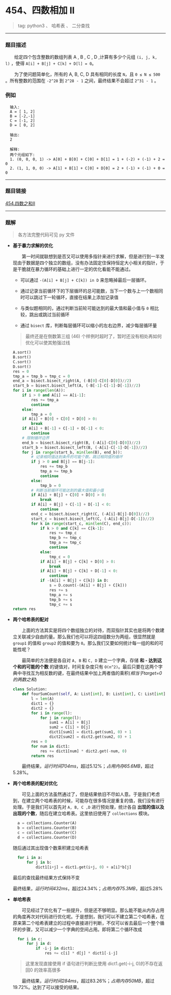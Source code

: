 # 454、四数相加 II
> tag: python3 、 哈希表 、 二分查找

***
### 题目描述

&emsp;&emsp;给定四个包含整数的数组列表 A , B , C , D ,计算有多少个元组 `(i, j, k, l)` ，使得 `A[i] + B[j] + C[k] + D[l] = 0`。

&emsp;&emsp;为了使问题简单化，所有的 A, B, C, D 具有相同的长度 `N`，且 `0 ≤ N ≤ 500` 。所有整数的范围在 `-2^28` 到 `2^28 - 1` 之间，最终结果不会超过 `2^31 - 1` 。

### 例如
```
  输入:
  A = [ 1, 2]
  B = [-2,-1]
  C = [-1, 2]
  D = [ 0, 2]

  输出:
  2

  解释:
  两个元组如下:
  1. (0, 0, 0, 1) -> A[0] + B[0] + C[0] + D[1] = 1 + (-2) + (-1) + 2 = 0
  2. (1, 1, 0, 0) -> A[1] + B[1] + C[0] + D[0] = 2 + (-1) + (-1) + 0 = 0
```

***
### 题目链接
[454.四数之和II](https://leetcode-cn.com/problems/4sum-ii/)
***
### 题解
> 各方法完整代码可见 py 文件

* **基于暴力求解的优化**

  &emsp;&emsp;第一时间就联想到是否又可以使用多指针来进行求解，但是进行到一半发现由于数据是四个独立的数组，没有办法固定住保持恒定大小相关的指针，于是干脆就在暴力循环的基础上进行一定的优化看能不能通过。

  + 可以通过 `-(A[i] + B[j] + C[k]) in D` 来忽略掉最后一层循环。

  + 通过记录当前循环下的下层循环的总可能数，当下一个数与上一个数相同时可以跳过下一轮循环，直接在结果上添加记录值

  + 与类似题相同的，通过判断当前轮可能达到的最大值和最小值与 `0` 相比较，跳出或跳过当前循环

  + 通过 `bisect` 库，判断每层循环可以缩小的左右边界，减少每层循环量

  > 最终还是在倒数第三组 (46) 个样例时超时了，暂时还没有相处再如何优化可以使其勉强过线

  ```python
  A.sort()
  B.sort()
  C.sort()
  D.sort()
  res = 0
  tmp_a = tmp_b = tmp_c = 0
  end_a = bisect.bisect_right(A, (-B[0]-C[0]-D[0])//2)
  start_b = bisect.bisect_left(A, (-B[-1]-C[-1]-D[-1])//2)
  for i in range(len(A)):
      if i > 0 and A[i] == A[i-1]:
          res += tmp_a
          continue
      else:
          tmp_a = 0
      if A[i] + B[0] + C[0] + D[0] > 0:
          break
      if A[i] + B[-1] + C[-1] + D[-1] < 0:
          continue
      # 限制循环边界
      end_b = bisect.bisect_right(B, (-A[i]-C[0]-D[0])//2)
      start_b = bisect.bisect_left(B, (-A[i]-C[-1]-D[-1])//2)
      for j in range(start_b, min(len(B), end_b)):
          # 记录相同值达到条件的可能个数，跳过相同值的循环
          if j > 0 and B[j] == B[j-1]:
              res += tmp_b
              tmp_a += tmp_b
              continue
          else:
              tmp_b = 0
          # 判断当前循环可能达到的最大值和最小值
          if A[i] + B[j] + C[0] + D[0] > 0:
              break
          if A[i] + B[j] + C[-1] + D[-1] < 0:
              continue
          end_c = bisect.bisect_right(C, (-A[i]-B[j]-D[0])//2)
          start_c = bisect.bisect_left(C, (-A[i]-B[j]-D[-1])//2)
          for k in range(start_c, min(len(C), end_c)):
              if k > 0 and C[k] == C[k-1]:
                  res += tmp_c
                  tmp_b += tmp_c
                  tmp_a += tmp_c
                  continue
              else:
                  tmp_c = 0
              if A[i] + B[j] + C[k] + D[0] > 0:
                  break
              if A[i] + B[j] + C[k] + D[-1] < 0:
                  continue
              if -(A[i] + B[j] + C[k]) in D:
                  s = D.count(-(A[i] + B[j] + C[k]))
                  res += s
                  tmp_a += s
                  tmp_b += s
                  tmp_c += s     
  return res
  ```

* **两个哈希表的配对**

  &emsp;&emsp;上面的方法其实是将四个数组独立的对待，而双指针其实也是将两个数建立关联减少自由的量。那么我们也可以将这四组数分为两组，很显然就是 `group1` 的值和 `group2` 的值和要为 `0`。那么我们又要如何统计每一组的和的可能性呢？

  &emsp;&emsp;最简单的方法便是各自对 `A, B` 和 `C, D` 建立一个字典，存储 **和 - 达到这个和的可能的个数** 的键值对，时间复杂度只有 `O(n^2)`。最后只要在这两个字典中寻找互为相反数的键，在最终结果中加上两者值的乘积(*相当于target=0的两数之和*)

  ```python
  class Solution:
      def fourSumCount(self, A: List[int], B: List[int], C: List[int], D: List[int]) -> int:
          l = len(A)
          dict1 = {}
          dict2 = {}
          for i in range(l):
              for j in range(l):
                  sum1 = A[i] + B[j]
                  sum2 = C[i] + D[j]
                  dict1[sum1] = dict1.get(sum1, 0) + 1
                  dict2[sum2] = dict2.get(sum2, 0) + 1
          res = 0
          for num in dict1:
              res += dict1[num] * dict2.get(-num, 0)
          return res
  ```
  &emsp;&emsp;最终结果，*运行时间704ms*，超过5.12%；*占用内存65.6MB*，超过5.28%。

* **两个哈希表的配对优化**

  &emsp;&emsp;可见上面的方法虽然通过了，但是结果依旧不尽如人意。于是我们考虑到，在建立两个哈希表的时候，可能存在很多情况是重复的值，我们没有进行处理。于是我们可以首先对 `A, B, C ,D` 进行预处理，统计各自 **出现的值以及出现的个数**，随后在建立哈希表。这里依旧使用了 `collections` 模块。

  ```python
    a = collections.Counter(A)
    b = collections.Counter(B)
    c = collections.Counter(C)
    d = collections.Counter(D)
  ```

  随后通过其出现值个数乘积建立哈希表

  ```python
    for i in a:
        for j in b:
            dict1[i+j] = dict1.get(i+j, 0) + a[i]*b[j]
  ```

  最后的查找最终结果方式保持不变

  最终结果，*运行时间432ms*，超过24.34%；*占用内存75.3MB*，超过5.28%

* **单哈希表**

  &emsp;&emsp;可见经过了优化有了一些提升，但是还不够明显。那么能不能从内存占用的角度再次对代码进行优化呢。于是想到，我们可以不建立第二个哈希表，在原来第二个哈希表建立的过程中直接进行判断，不仅可以省去最后一个整个循环的步骤，又可以减少一个字典的空间占用。即将第二个循环改成

  ```python
    for i in c:
        for j in d:
            if -i-j in dict1:
                res += c[i] * d[j] * dict1[-i-j]
  ```
  > 这里发现直接使用 if 语句进行判断比使用 dict1.get(-i-j, 0)的不存在返回0 的效率高很多

  &emsp;&emsp;最终结果，*运行时间284ms*，超过83.26%；*占用内存50MB*，超过19.72%。达到了可以接受的结果。
